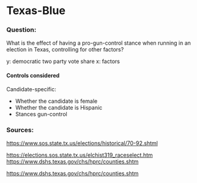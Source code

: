 # Texas-Blue

### Question: 

What is the effect of having a pro-gun-control stance when running in an election in Texas, controlling for other factors? 

y: democratic two party vote share
x: factors

#### Controls considered

Candidate-specific:
* Whether the candidate is female
* Whether the candidate is Hispanic
* Stances gun-control

### Sources:

https://www.sos.state.tx.us/elections/historical/70-92.shtml

https://elections.sos.state.tx.us/elchist319_raceselect.htm
https://www.dshs.texas.gov/chs/hprc/counties.shtm

https://www.dshs.texas.gov/chs/hprc/counties.shtm
